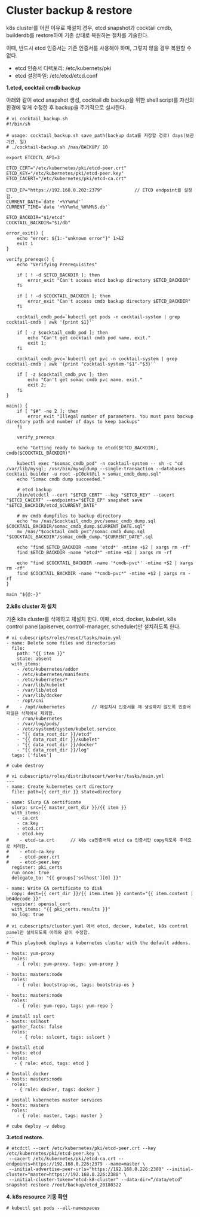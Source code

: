 # Cluster backup & restore

k8s cluster를 어떤 이유로 재설치 경우, etcd snapshot과 cocktail cmdb, builderdb를 restore하여 기존 상태로 복원하는 절차를 기술한다.

이때, 반드시 etcd 인증서는 기존 인증서를 사용해야 하며, 그렇지 않을 경우 복원할 수 없다.

* etcd 인증서 디렉토리: /etc/kubernets/pki
* etcd 설정파일: /etc/etcd/etcd.conf

**1.etcd, cocktail cmdb backup**

아래와 같이 etcd snapshot 생성, cocktail db backup을 위한 shell script를 자신의 환경에 맞게 수정한 후 backup을 주기적으로 실시한다.

    # vi cocktail_backup.sh
    #!/bin/sh

    # usage: cocktail_backup.sh save_path(backup data를 저장할 경로) days(보관 기간. 일)
    # ./cocktail-backup.sh /nas/BACKUP/ 10

    export ETCDCTL_API=3

    ETCD_CERT="/etc/kubernetes/pki/etcd-peer.crt"
    ETCD_KEY="/etc/kubernetes/pki/etcd-peer.key"
    ETCD_CACERT="/etc/kubernetes/pki/etcd-ca.crt"

    ETCD_EP="https://192.168.0.202:2379"            // ETCD endpoint를 설정함.
    CURRENT_DATE=`date '+%Y%m%d'`
    CURRENT_TIME=`date '+%Y%m%d_%H%M%S.db'`

    ETCD_BACKDIR="$1/etcd"
    COCKTAIL_BACKDIR="$1/db"

    error_exit() {
        echo "error: ${1:-"unknown error"}" 1>&2
        exit 1
    }

    verify_prereqs() {
        echo "Verifying Prerequisites"

        if [ ! -d $ETCD_BACKDIR ]; then
            error_exit "Can't access etcd backup directory $ETCD_BACKDIR"
        fi

        if [ ! -d $COCKTAIL_BACKDIR ]; then
            error_exit "Can't access cmdb backup directory $ETCD_BACKDIR"
        fi

        cocktail_cmdb_pod=`kubectl get pods -n cocktail-system | grep cocktail-cmdb | awk '{print $1}'`

    	if [ -z $cocktail_cmdb_pod ]; then
    		echo "Can't get cocktail cmdb pod name. exit."
    		exit 1;
    	fi

    	cocktail_cmdb_pvc=`kubectl get pvc -n cocktail-system | grep cocktail-cmdb | awk '{print "cocktail-system-"$1"-"$3}'`

    	if [ -z $cocktail_cmdb_pvc ]; then
    		echo "Can't get somac cmdb pvc name. exit."
    		exit 2;
    	fi
    }

    main() {
        if [ "$#" -ne 2 ]; then
            error_exit "Illegal number of parameters. You must pass backup directory path and number of days to keep backups"
        fi

        verify_prereqs

        echo "Getting ready to backup to etcd($ETCD_BACKDIR), cmdb($COCKTAIL_BACKDIR)"

        kubectl exec "$somac_cmdb_pod" -n cocktail-system -- sh -c "cd /var/lib/mysql; /usr/bin/mysqldump --single-transaction --databases cocktail builder -u root -pC0ckt@il > somac_cmdb_dump.sql"
        echo "Somac cmdb dump succeeded."

        # etcd backup
        /bin/etcdctl --cert "$ETCD_CERT" --key "$ETCD_KEY" --cacert "$ETCD_CACERT" --endpoints="$ETCD_EP" snapshot save "$ETCD_BACKDIR/etcd_$CURRENT_DATE"

        # mv cmdb dumpfiles to backup directory
        echo "mv /nas/$cocktail_cmdb_pvc/somac_cmdb_dump.sql $COCKTAIL_BACKDIR/somac_cmdb_dump.$CURRENT_DATE.sql"
        mv /nas/"$cocktail_cmdb_pvc"/somac_cmdb_dump.sql "$COCKTAIL_BACKDIR"/somac_cmdb_dump."$CURRENT_DATE".sql

        echo "find $ETCD_BACKDIR -name 'etcd*' -mtime +$2 | xargs rm -rf"
        find $ETCD_BACKDIR -name "etcd*" -mtime +$2 | xargs rm -rf

        echo "find $COCKTAIL_BACKDIR -name '*cmdb-pvc*' -mtime +$2 | xargs rm -rf"
        find $COCKTAIL_BACKDIR -name "*cmdb-pvc*" -mtime +$2 | xargs rm -rf
    }

    main "${@:-}"

**2.k8s cluster 재 설치**

기존 k8s cluster를 삭제하고 재설치 한다. 이때, etcd, docker, kubelet, k8s control panel\(apiserver, controll-manager, scheduler\)만 설치하도록 한다.

```
# vi cubescripts/roles/reset/tasks/main.yml
- name: Delete some files and directories
  file:
    path: "{{ item }}"
    state: absent
  with_items:
    - /etc/kubernetes/addon
    - /etc/kubernetes/manifests
    - /etc/kubernetes/*
    - /var/lib/kubelet
    - /var/lib/etcd
    - /var/lib/docker
    - /opt/cni
#    - /opt/kubernetes          // 재설치시 인증서를 재 생성하지 않도록 인증서 파일은 삭제에서 제외함.
    - /run/kubernetes
    - /var/log/pods/
    - /etc/systemd/system/kubelet.service
    - "{{ data_root_dir }}/etcd"
    - "{{ data_root_dir }}/kubelet"
    - "{{ data_root_dir }}/docker"
    - "{{ data_root_dir }}/log"
  tags: ['files']

# cube destroy

# vi cubescripts/roles/distributecert/worker/tasks/main.yml
---
- name: Create kubernetes cert directory
  file: path={{ cert_dir }} state=directory

- name: Slurp CA certificate
  slurp: src={{ master_cert_dir }}/{{ item }}
  with_items:
    - ca.crt
    - ca.key
    - etcd.crt
    - etcd.key
#    - etcd-ca.crt      // k8s ca인증서와 etcd ca 인증서만 copy되도록 주석으로 처리함.
#    - etcd-ca.key
#    - etcd-peer.crt
#    - etcd-peer.key
  register: pki_certs
  run_once: true
  delegate_to: "{{ groups['sslhost'][0] }}"

- name: Write CA certificate to disk
  copy: dest={{ cert_dir }}/{{ item.item }} content="{{ item.content | b64decode }}"
  register: openssl_cert
  with_items: "{{ pki_certs.results }}"
  no_log: true

# vi cubescripts/cluster.yaml 에서 etcd, docker, kubelet, k8s control panel만 설치되도록 아래와 같이 수정함.
---
# This playbook deploys a kubernetes cluster with the default addons.

- hosts: yum-proxy
  roles:
    - { role: yum-proxy, tags: yum-proxy }

- hosts: masters:node
  roles:
    - { role: bootstrap-os, tags: bootstrap-os }

- hosts: masters:node
  roles:
    - { role: yum-repo, tags: yum-repo }

# install ssl cert
- hosts: sslhost
  gather_facts: false
  roles:
     - { role: sslcert, tags: sslcert }

# Install etcd
- hosts: etcd
  roles:
   - { role: etcd, tags: etcd }

# Install docker
- hosts: masters:node
  roles:
   - { role: docker, tags: docker }

# install kubernetes master services
- hosts: masters
  roles:
    - { role: master, tags: master }

# cube deploy -v debug
```

**3.etcd restore.**

```
# etcdctl --cert /etc/kubernetes/pki/etcd-peer.crt --key /etc/kubernetes/pki/etcd-peer.key \
 --cacert /etc/kubernetes/pki/etcd-ca.crt --endpoints=https://192.168.0.226:2379 --name=master \
 --initial-advertise-peer-urls="https://192.168.0.226:2380" --initial-cluster="master=https://192.168.0.226:2380" \
 --initial-cluster-token="etcd-k8-cluster" --data-dir=“/data/etcd” snapshot restore /root/backup/etcd_20180322
```

**4. k8s resource 기동 확인**

```
# kubectl get pods --all-namespaces
```




